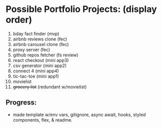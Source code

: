 # Possible Portfolio Projects: (display order)

1. bday fact finder (mvp)
1. airbnb reviews clone (fec)
1. airbnb carousel clone (fec)
1. proxy server (fec)
1. github repos fetcher (fs review)
1. react checkout (mini app3)
1. csv generator (mini app2)
1. connect 4 (mini app4)
1. tic-tac-toe (mini app1)
1. movielist
1. ~~grocery list~~ (redundant w/movielist)

## Progress:
- made template w/env vars, gitignore, async await, hooks, styled components, flex, & readme.